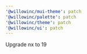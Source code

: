 ```yaml
---
'@willowinc/mui-theme': patch
'@willowinc/palette': patch
'@willowinc/theme': patch
'@willowinc/ui': patch
---
```


Upgrade nx to 19
